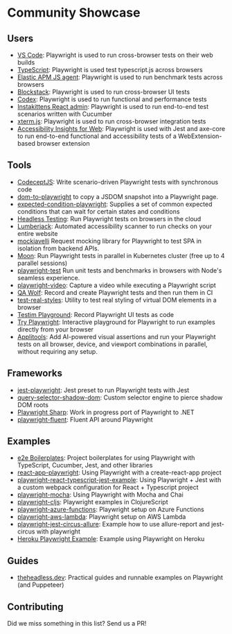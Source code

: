 # Community Showcase

## Users

* [VS Code](https://github.com/microsoft/vscode): Playwright is used to run cross-browser tests on their web builds
* [TypeScript](https://github.com/microsoft/TypeScript): Playwright is used test typescript.js across browsers
* [Elastic APM JS agent](https://github.com/elastic/apm-agent-rum-js): Playwright is used to run benchmark tests across browsers
* [Blockstack](https://github.com/blockstack/ux): Playwright is used to run cross-browser UI tests
* [Codex](https://github.com/codex-src/codex-app): Playwright is used to run functional and performance tests
* [Instakittens React admin](https://github.com/fredericbonnet/instakittens-react-admin): Playwright is used to run end-to-end test scenarios written with Cucumber
* [xterm.js](https://github.com/xtermjs/xterm.js): Playwright is used to run cross-browser integration tests
* [Accessibility Insights for Web](https://github.com/microsoft/accessibility-insights-web): Playwright is used with Jest and axe-core to run end-to-end functional and accessibility tests of a WebExtension-based browser extension

## Tools

* [CodeceptJS](https://github.com/Codeception/CodeceptJS): Write scenario-driven Playwright tests with synchronous code
* [dom-to-playwright](https://github.com/Xiphe/dom-to-playwright) to copy a JSDOM snapshot into a Playwright page.
* [expected-condition-playwright](https://github.com/elaichenkov/expected-condition-playwright): Supplies a set of common expected conditions that can wait for certain states and conditions
* [Headless Testing](https://headlesstesting.com/support/start/playwright.html): Run Playwright tests on browsers in the cloud
* [Lumberjack](https://github.com/JakePartusch/lumberjack): Automated accessibility scanner to run checks on your entire website
* [mockiavelli](https://github.com/HLTech/mockiavelli) Request mocking library for Playwright to test SPA in isolation from backend APIs.
* [Moon](https://github.com/aerokube/moon): Run Playwright tests in parallel in Kubernetes cluster (free up to 4 parallel sessions)
* [playwright-test](https://github.com/hugomrdias/playwright-test) Run unit tests and benchmarks in browsers with Node's seamless experience.
* [playwright-video](https://github.com/qawolf/playwright-video): Capture a video while executing a Playwright script
* [QA Wolf](https://github.com/qawolf/qawolf): Record and create Playwright tests and then run them in CI
* [test-real-styles](https://github.com/Xiphe/test-real-styles): Utility to test real styling of virtual DOM elements in a browser
* [Testim Playground](https://www.testim.io/playground/): Record Playwright UI tests as code
* [Try Playwright](https://try.playwright.tech/): Interactive playground for Playwright to run examples directly from your browser
* [Applitools](https://applitools.com): Add AI-powered visual assertions and run your Playwright tests on all browser, device, and viewport combinations in parallel, without requiring any setup.

## Frameworks

* [jest-playwright](https://github.com/mmarkelov/jest-playwright): Jest preset to run Playwright tests with Jest
* [query-selector-shadow-dom](https://github.com/Georgegriff/query-selector-shadow-dom): Custom selector engine to pierce shadow DOM roots
* [Playwright Sharp](https://github.com/kblok/playwright-sharp): Work in progress port of Playwright to .NET
* [playwright-fluent](https://github.com/hdorgeval/playwright-fluent): Fluent API around Playwright

## Examples
 
* [e2e Boilerplates](https://github.com/e2e-boilerplate?utf8=%E2%9C%93&q=playwright): Project boilerplates for using Playwright with TypeScript, Cucumber, Jest, and other libraries
* [react-app-playwright](https://github.com/KyleADay/react-app-playwright): Using Playwright with a create-react-app project
* [playwright-react-typescript-jest-example](https://github.com/azemetre/playwright-react-typescript-jest-example): Using Playwright + Jest with a custom webpack configuration for React + Typescript project 
* [playwright-mocha](https://github.com/roggerfe/playwright-mocha): Using Playwright with Mocha and Chai
* [playwright-cljs](https://github.com/apeckham/playwright-cljs): Playwright examples in ClojureScript
* [playwright-azure-functions](https://github.com/arjun27/playwright-azure-functions): Playwright setup on Azure Functions
* [playwright-aws-lambda](https://github.com/austinkelleher/playwright-aws-lambda): Playwright setup on AWS Lambda
* [playwright-jest-circus-allure](https://github.com/d-shch/playwright-jest-circus-allure): Example how to use allure-report and jest-circus with playwright
* [Heroku Playwright Example](https://github.com/mxschmitt/heroku-playwright-example): Example using Playwright on Heroku

## Guides

* [theheadless.dev](https://theheadless.dev): Practical guides and runnable examples on Playwright (and Puppeteer)

## Contributing

Did we miss something in this list? Send us a PR!
